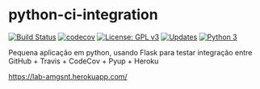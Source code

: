 # python-ci-integration 
[![Build Status](https://travis-ci.org/amgsnt/python-ci-integration.png?branch=develop)](https://travis-ci.org/amgsnt/python-ci-integration)
[![codecov](https://codecov.io/gh/amgsnt/python-ci-integration/branch/develop/graph/badge.svg)](https://codecov.io/gh/amgsnt/python-ci-integration)
[![License: GPL v3](https://img.shields.io/badge/License-GPLv3-blue.svg)](https://www.gnu.org/licenses/gpl-3.0)
[![Updates](https://pyup.io/repos/github/amgsnt/python-ci-integration/shield.svg)](https://pyup.io/repos/github/amgsnt/python-ci-integration/)
[![Python 3](https://pyup.io/repos/github/amgsnt/python-ci-integration/python-3-shield.svg)](https://pyup.io/repos/github/amgsnt/python-ci-integration/)

Pequena aplicação em python, usando Flask para testar integração entre GitHub + Travis + CodeCov + Pyup + Heroku
 
https://lab-amgsnt.herokuapp.com/
